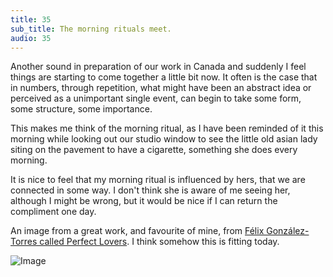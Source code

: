 ```yaml
---
title: 35
sub_title: The morning rituals meet.
audio: 35
---
```

Another sound in preparation of our work in Canada and suddenly I feel things are starting to come together a little bit now.
It often is the case that in numbers, through repetition, what might have been an abstract idea or perceived as a unimportant single event, can begin to take some form, some structure, some importance. 

This makes me think of the morning ritual, as I have been reminded of it this morning while looking out our studio window to see the little old asian lady siting on the pavement to have a cigarette, something she does every morning. 

It is nice to feel that my morning ritual is influenced by hers, that we are connected in some way. I don't think she is aware of me seeing her, although I might be wrong, but it would be nice if I can return the compliment one day.

An image from a great work, and favourite of mine, from <a href="http://www.vvork.com/?p=6348" title="Félix González-Torres called Perfect Lovers">Félix González-Torres called Perfect Lovers</a>. I think somehow this is fitting today.

![Image](/assets/img/Snd-35.jpg)